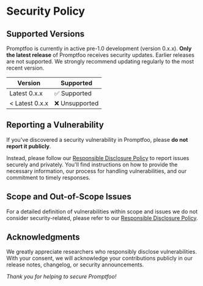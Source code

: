 # Security Policy

## Supported Versions

Promptfoo is currently in active pre-1.0 development (version 0.x.x). **Only the latest release** of Promptfoo receives security updates. Earlier releases are not supported. We strongly recommend updating regularly to the most recent version.

| Version        | Supported      |
| -------------- | -------------- |
| Latest 0.x.x   | ✅ Supported   |
| < Latest 0.x.x | ❌ Unsupported |

## Reporting a Vulnerability

If you've discovered a security vulnerability in Promptfoo, please **do not report it publicly**.

Instead, please follow our [Responsible Disclosure Policy](https://www.promptfoo.dev/responsible-disclosure-policy/) to report issues securely and privately. You'll find instructions on how to provide the necessary information, our process for handling vulnerabilities, and our commitment to timely responses.

## Scope and Out-of-Scope Issues

For a detailed definition of vulnerabilities within scope and issues we do not consider security-related, please refer to our [Responsible Disclosure Policy](https://www.promptfoo.dev/responsible-disclosure-policy/).

## Acknowledgments

We greatly appreciate researchers who responsibly disclose vulnerabilities. With your consent, we will acknowledge your contributions publicly in our release notes, changelog, or security announcements.

_Thank you for helping to secure Promptfoo!_
